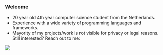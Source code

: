 ### Welcome
- 20 year old 4th year computer science student from the Netherlands.
- Experience with a wide variety of programming languages and frameworks. 
- Mayority of my projects/work is not visible for privacy or legal reasons. Still interested? Reach out to me:

<a href="https://www.linkedin.com/in/chevyrietveld/" target="blank">
  <img src="https://img.shields.io/badge/LinkedIn-0077B5?style=for-the-badge&logo=linkedin&logoColor=white"/>
</a>



